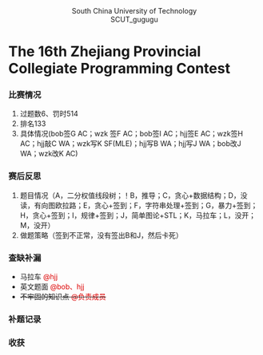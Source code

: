 <center> South China University of Technology </center> 

<center> SCUT_gugugu </center>

# The 16th Zhejiang Provincial Collegiate Programming Contest

### 比赛情况

1. 过题数6、罚时514
2. 排名133
3. 具体情况(bob签G AC；wzk 签F AC；bob签I AC；hjj签E AC；wzk签H AC；hjj敲C WA；wzk写K SF(MLE)；hjj写B WA；hjj写J WA；bob改J WA；wzk改K AC)

### 赛后反思

1. 题目情况（A，二分权值线段树；！B，推导；C，贪心+数据结构；D，没读，有向图欧拉路；E，贪心+签到；F，字符串处理+签到；G，暴力+签到；H，贪心+签到；I，规律+签到；J，简单图论+STL；K，马拉车；L，没开；M，没开）
2. 做题策略（签到不正常，没有签出B和J，然后卡死）

### 查缺补漏

+ 马拉车 <font color="#dd0000">@hjj</font>
+ 英文题面 <font color="#dd0000">@bob、hjj</font>
+ ~~不牢固的知识点  <font color="#dd0000">@负责成员</font>~~

### 补题记录

### 收获

